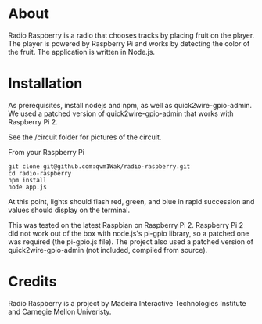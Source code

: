# About

Radio Raspberry is a radio that chooses tracks by placing fruit on the player. The player is powered by Raspberry Pi and works by detecting the color of the fruit. The application is written in Node.js.

# Installation

As prerequisites, install nodejs and npm, as well as quick2wire-gpio-admin. We used a patched version of quick2wire-gpio-admin that works with Raspberry Pi 2.

See the /circuit folder for pictures of the circuit.

From your Raspberry Pi
```
git clone git@github.com:qvm1Wak/radio-raspberry.git
cd radio-raspberry
npm install
node app.js
```

At this point, lights should flash red, green, and blue in rapid succession and values should display on the terminal.

This was tested on the latest Raspbian on Raspberry Pi 2. Raspberry Pi 2 did not work out of the box with node.js's pi-gpio library, so a patched one was required (the pi-gpio.js file). The project also used a patched version of quick2wire-gpio-admin (not included, compiled from source).

# Credits

Radio Raspberry is a project by Madeira Interactive Technologies Institute and Carnegie Mellon Univeristy.
